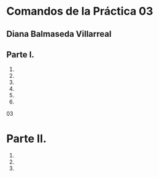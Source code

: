 # Comandos de la Práctica 03
## Diana Balmaseda Villarreal

## Parte I. 
01.
  01.
  02.
  03.
  04. 
02.

03

# Parte II.
01.
02.
03.
